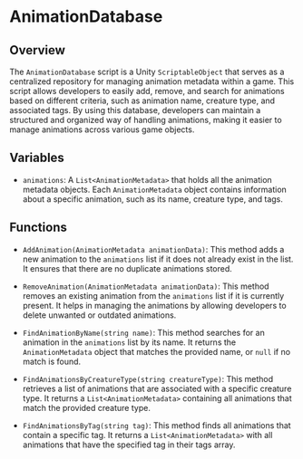 # AnimationDatabase

## Overview
The `AnimationDatabase` script is a Unity `ScriptableObject` that serves as a centralized repository for managing animation metadata within a game. This script allows developers to easily add, remove, and search for animations based on different criteria, such as animation name, creature type, and associated tags. By using this database, developers can maintain a structured and organized way of handling animations, making it easier to manage animations across various game objects.

## Variables
- `animations`: A `List<AnimationMetadata>` that holds all the animation metadata objects. Each `AnimationMetadata` object contains information about a specific animation, such as its name, creature type, and tags.

## Functions
- `AddAnimation(AnimationMetadata animationData)`: This method adds a new animation to the `animations` list if it does not already exist in the list. It ensures that there are no duplicate animations stored.

- `RemoveAnimation(AnimationMetadata animationData)`: This method removes an existing animation from the `animations` list if it is currently present. It helps in managing the animations by allowing developers to delete unwanted or outdated animations.

- `FindAnimationByName(string name)`: This method searches for an animation in the `animations` list by its name. It returns the `AnimationMetadata` object that matches the provided name, or `null` if no match is found.

- `FindAnimationsByCreatureType(string creatureType)`: This method retrieves a list of animations that are associated with a specific creature type. It returns a `List<AnimationMetadata>` containing all animations that match the provided creature type.

- `FindAnimationsByTag(string tag)`: This method finds all animations that contain a specific tag. It returns a `List<AnimationMetadata>` with all animations that have the specified tag in their tags array.